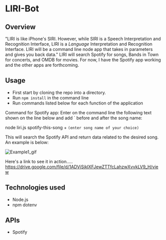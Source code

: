 # LIRI-Bot

## Overview
"LIRI is like iPhone's SIRI. However, while SIRI is a Speech Interpretation and Recognition Interface, LIRI is a _Language_ Interpretation and Recognition Interface. LIRI will be a command line node app that takes in parameters and gives you back data."
LIRI will search Spotify for songs, Bands in Town for concerts, and OMDB for movies.  For now, I have the Spotify app working and the other apps are forthcoming.  

## Usage
- First start by cloning the repo into a directory.
- Run `npm install` in the command line 
- Run commands listed below for each function of the application

Command for Spotify app: 
Enter on the command line the following text shown on the line below and add ` before and after the song name:

node liri.js spotify-this-song + `(enter song name of your choice)` 

This will search the Spotify API and return data related to the desired song. An example is below: 

![Example1_gif](https://i.imgur.com/WIGRH8b.gif)

Here's a link to see it in action.....   
https://drive.google.com/file/d/1ADVjSjklXFJewZTTfcLahzwXvvkLV9_H/view



## Technologies used
- Node.js
- npm dotenv

## APIs
- Spotify




